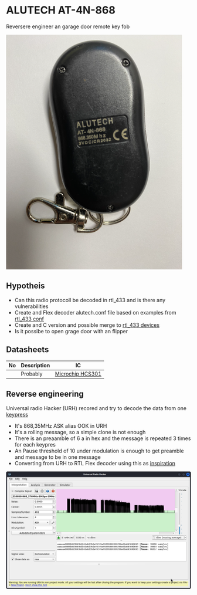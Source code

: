 # ALUTECH AT-4N-868
Reversere engineer an garage door remote key fob 

![AT-4N-868](AT_4N_868.png) 


## Hypotheis
* Can this radio protocoll be decoded in rtl_433 and is there any vulnerabilities 
* Create and Flex decoder alutech.conf file based on examples from [rtl_433 conf](https://github.com/merbanan/rtl_433/tree/master/conf)
* Create and C version and possible merge to [rtl_433 devices](https://github.com/merbanan/rtl_433/tree/master/src/devices)
* Is it possibe to open grage door with an flipper

## Datasheets 
| No       | Description | IC           |
| ---      | ---         |---           |
|        | Probably         | [Microchip HCS301](https://ww1.microchip.com/downloads/aemDocuments/documents/MCU08/ProductDocuments/DataSheets/21143C.pdf)  |

## Reverse engineering
Universal radio Hacker (URH) recored and try to decode the data from one [keypress](urh_alutech.complex16s) 
* It's 868,35MHz ASK alias OOK in URH 
* It's a rolling message, so a simple clone is not enough 
* There is an preaamble of 6 a in hex and the message is repeated 3 times for each keypres
* An Pause threshold of 10 under modulation is enough to get preamble and message to be in one message
* Converting from URH to RTL Flex decoder using this as [inspiration](https://github.com/klohner/klohner.github.io/blob/master/SDR/Decoding/Example_2019-01-24/README.md)  

![AT-4N-868](urh_AT_4N_868.png)
